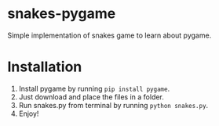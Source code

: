 # snakes-pygame

Simple implementation of snakes game to learn about pygame.

# Installation
1. Install pygame by running `pip install pygame`.
2. Just download and place the files in a folder.
3. Run snakes.py from terminal by running `python snakes.py`.
4. Enjoy!  

